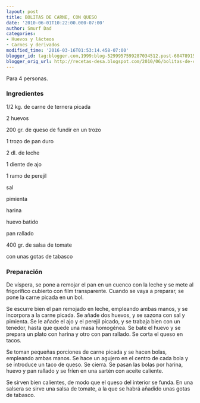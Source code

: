 ```yaml
---
layout: post
title: BOLITAS DE CARNE, CON QUESO
date: '2010-06-01T10:22:00.000-07:00'
author: Smurf Dad
categories:
- Huevos y lácteos
- Carnes y derivados
modified_time: '2016-03-16T01:53:14.458-07:00'
blogger_id: tag:blogger.com,1999:blog-5299957599287034512.post-6047891506866471220
blogger_orig_url: http://recetas-desa.blogspot.com/2010/06/bolitas-de-carne-con-queso.html
---
```


Para 4 personas.

<h3>Ingredientes</h3>
1/2 kg. de carne de ternera picada

2 huevos

200 gr. de queso de fundir en un trozo

1 trozo de pan duro

2 dl. de leche

1 diente de ajo

1 ramo de perejil

sal

pimienta

harina

huevo batido

pan rallado

400 gr. de salsa de tomate

con unas gotas de tabasco

<h3>Preparación</h3>
De víspera, se pone a remojar el pan en un cuenco con la leche y se mete al frigorífico cubierto con film transparente. Cuando se vaya a preparar, se pone la carne picada en un bol.

Se escurre bien el pan remojado en leche, empleando ambas manos, y se incorpora a la carne picada. Se añade dos huevos, y se sazona con sal y pimienta. Se le añade el ajo y el perejil picado, y se trabaja bien con un tenedor, hasta que quede una masa homogénea. Se bate el huevo y se prepara un plato con harina y otro con pan rallado. Se corta el queso en tacos.

Se toman pequeñas porciones de carne picada y se hacen bolas, empleando ambas manos. Se hace un agujero en el centro de cada bola y se introduce un taco de queso. Se cierra. Se pasan las bolas por harina, huevo y pan rallado y se fríen en una sartén con aceite caliente.

Se sirven bien calientes, de modo que el queso del interior se funda. En una salsera se sirve una salsa de tomate, a la que se habrá añadido unas gotas de tabasco.
